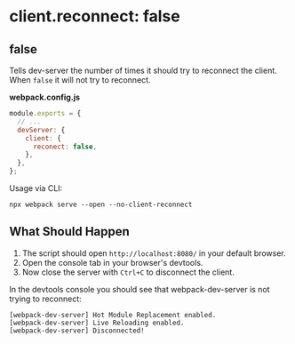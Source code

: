 # client.reconnect: false

## false

Tells dev-server the number of times it should try to reconnect the client. When `false` it will not try to reconnect.

**webpack.config.js**

```js
module.exports = {
  // ...
  devServer: {
    client: {
      reconect: false,
    },
  },
};
```

Usage via CLI:

```shell
npx webpack serve --open --no-client-reconnect
```

## What Should Happen

1. The script should open `http://localhost:8080/` in your default browser.
2. Open the console tab in your browser's devtools.
3. Now close the server with `Ctrl+C` to disconnect the client.

In the devtools console you should see that webpack-dev-server is not trying to reconnect:

```
[webpack-dev-server] Hot Module Replacement enabled.
[webpack-dev-server] Live Reloading enabled.
[webpack-dev-server] Disconnected!
```
